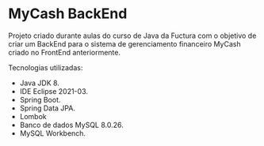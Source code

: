 # MyCash BackEnd

Projeto criado durante aulas do curso de Java da Fuctura com o objetivo de criar um BackEnd para o sistema de gerenciamento financeiro MyCash criado no FrontEnd anteriormente.

Tecnologias utilizadas:
- Java JDK 8.
- IDE Eclipse 2021-03.
- Spring Boot.
- Spring Data JPA.
- Lombok
- Banco de dados MySQL 8.0.26.
- MySQL Workbench.
